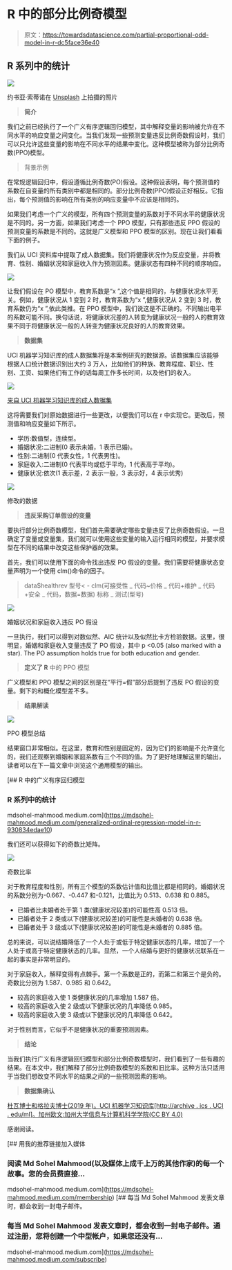 # R 中的部分比例奇模型

> 原文：<https://towardsdatascience.com/partial-proportional-odd-model-in-r-dc5face36e40>

## R 系列中的统计

![](img/8eed4f83ed8d89a74147fe45898be9c1.png)

约书亚·索蒂诺在 [Unsplash](https://unsplash.com/s/photos/data-science?utm_source=unsplash&utm_medium=referral&utm_content=creditCopyText) 上拍摄的照片

> **简介**

我们之前已经执行了一个广义有序逻辑回归模型，其中解释变量的影响被允许在不同水平的响应变量之间变化。当我们发现一些预测变量违反比例奇数假设时，我们可以只允许这些变量的影响在不同水平的结果中变化。这种模型被称为部分比例奇数(PPO)模型。

> 背景示例

在常规逻辑回归中，假设遵循比例奇数(PO)假设。这种假设表明，每个预测值的系数在自变量的所有类别中都是相同的。部分比例奇数(PPO)假设正好相反。它指出，每个预测值的影响在所有类别的响应变量中不应该是相同的。

如果我们考虑一个广义的模型，所有四个预测变量的系数对于不同水平的健康状况是不同的。另一方面，如果我们考虑一个 PPO 模型，只有那些违反 PPO 假设的预测变量的系数是不同的。这就是广义模型和 PPO 模型的区别。现在让我们看看下面的例子。

我们从 UCI 资料库中提取了成人数据集。我们将健康状况作为反应变量，并将教育、性别、婚姻状况和家庭收入作为预测因素。健康状态有四种不同的顺序响应。

![](img/41f47da0636a508a785fed5d12882c96.png)

让我们假设在 PO 模型中，教育系数是“x ”,这个值是相同的，与健康状况水平无关。例如，健康状况从 1 变到 2 时，教育系数为“x ”,健康状况从 2 变到 3 时，教育系数仍为“x ”,依此类推。在 PPO 模型中，我们说这是不正确的。不同输出电平的系数可能不同。换句话说，将健康状况差的人转变为健康状况一般的人的教育效果不同于将健康状况一般的人转变为健康状况良好的人的教育效果。

> **数据集**

UCI 机器学习知识库的成人数据集将是本案例研究的数据源。该数据集应该能够根据人口统计数据识别出大约 3 万人，比如他们的种族、教育程度、职业、性别、工资、如果他们有工作的话每周工作多长时间，以及他们的收入。

![](img/d48881d616057bcf2c24bb19e7e80d00.png)

[来自 UCI 机器学习知识库的成人数据集](https://archive.ics.uci.edu/ml/datasets/adult)

这将需要我们对原始数据进行一些更改，以便我们可以在 r 中实现它。更改后，预测值和响应变量如下所示。

*   学历:数值型，连续型。
*   婚姻状况:二进制(0 表示未婚，1 表示已婚)。
*   性别:二进制(0 代表女性，1 代表男性)。
*   家庭收入:二进制(0 代表平均或低于平均，1 代表高于平均)。
*   健康状况:依次(1 表示差，2 表示一般，3 表示好，4 表示优秀)

![](img/e96f9aab16198854ab94c0b117ac48fb.png)

修改的数据

> **违反采购订单假设的变量**

要执行部分比例奇数模型，我们首先需要确定哪些变量违反了比例奇数假设。一旦确定了变量或变量集，我们就可以使用这些变量的输入运行相同的模型，并要求模型在不同的结果中改变这些保护器的效果。

首先，我们可以使用下面的命令找出违反 PO 假设的变量。我们需要将健康状态变量声明为一个使用 clm()命令的因子。

> data$healthrev 型号< - clm(可接受性 _ 代码~价格 _ 代码+维护 _ 代码+安全 _ 代码，数据=数据)
> 标称 _ 测试(型号)

![](img/625f49f4bc8c27b16a60aecdde74d1e4.png)

婚姻状况和家庭收入违反 PO 假设

一旦执行，我们可以得到对数似然、AIC 统计以及似然比卡方检验数据。这里，很明显，婚姻和家庭收入变量违反了 PO 假设，其中 p <0.05 (also marked with a star). The PO assumption holds true for both education and gender.

> **定义了 R** 中的 PPO 模型

广义模型和 PPO 模型之间的区别是在“平行=假”部分后提到了违反 PO 假设的变量。剩下的和概化模型差不多。

> **结果解读**

![](img/0dda73f55f428acf4c6987efa335e0e5.png)

PPO 模型总结

结果窗口非常相似。在这里，教育和性别是固定的，因为它们的影响是不允许变化的，我们还观察到婚姻和家庭系数有三个不同的值。为了更好地理解这里的输出，读者可以在下一篇文章中浏览这个通用模型的输出。

[](https://mdsohel-mahmood.medium.com/generalized-ordinal-regression-model-in-r-930834edae10) [## R 中的广义有序回归模型

### R 系列中的统计

mdsohel-mahmood.medium.com](https://mdsohel-mahmood.medium.com/generalized-ordinal-regression-model-in-r-930834edae10) 

我们还可以获得如下的奇数比矩阵。

![](img/dbcbbfb3a64222d4eb627bab2b6e75aa.png)

奇数比率

对于教育程度和性别，所有三个模型的系数估计值和比值比都是相同的。婚姻状况的系数分别为-0.667、-0.447 和-0.121，比值比为 0.513、0.638 和 0.885。

*   已婚者比未婚者处于第 1 类(健康状况较差)的可能性高 0.513 倍。
*   已婚者处于 2 类或以下(健康状况较差)的可能性是未婚者的 0.638 倍。
*   已婚者处于 3 级或以下(健康状况较差)的可能性是未婚者的 0.885 倍。

总的来说，可以说结婚降低了一个人处于或低于特定健康状态的几率，增加了一个人处于或高于特定健康状态的几率。显然，一个人结婚与更好的健康状况联系在一起的事实是非常明显的。

对于家庭收入，解释变得有点棘手。第一个系数是正的，而第二和第三个是负的。奇数比分别为 1.587、0.985 和 0.642。

*   较高的家庭收入使 1 类健康状况的几率增加 1.587 倍。
*   较高的家庭收入使 2 级或以下健康状况的几率降低 0.985。
*   较高的家庭收入使 3 级或以下健康状况的几率降低 0.642。

对于性别而言，它似乎不是健康状况的重要预测因素。

> **结论**

当我们执行广义有序逻辑回归模型和部分比例奇数模型时，我们看到了一些有趣的结果。在本文中，我们解释了部分比例奇数模型的系数和旧比率。这种方法只适用于当我们想改变不同水平的结果之间的一些预测因素的影响。

> **数据集确认**

[杜瓦博士和格拉夫博士(2019 年)。UCI 机器学习知识库[http://archive . ics . UCI . edu/ml]。加州欧文:加州大学信息与计算机科学学院(CC BY 4.0)](https://archive.ics.uci.edu/ml/datasets/adult)

感谢阅读。

[](https://mdsohel-mahmood.medium.com/membership) [## 用我的推荐链接加入媒体

### 阅读 Md Sohel Mahmood(以及媒体上成千上万的其他作家)的每一个故事。您的会员费直接…

mdsohel-mahmood.medium.com](https://mdsohel-mahmood.medium.com/membership) [](https://mdsohel-mahmood.medium.com/subscribe) [## 每当 Md Sohel Mahmood 发表文章时，都会收到一封电子邮件。

### 每当 Md Sohel Mahmood 发表文章时，都会收到一封电子邮件。通过注册，您将创建一个中型帐户，如果您还没有…

mdsohel-mahmood.medium.com](https://mdsohel-mahmood.medium.com/subscribe)
